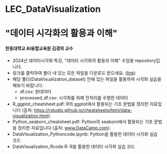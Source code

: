 # LEC_DataVisualization

# "데이터 시각화의 활용과 이해"
#### 한동대학교 AI융합교육원 김경외 교수

- 2024년 데이터시각화 특강, "데이터 시각화의 활용과 이해" 수업용 repostiory입니다.
- 링크를 클릭하여 폴더 내 있는 모든 파일을 다운로드 받으세요.
([link](https://drive.google.com/drive/folders/1demq7AjIN275RRpcoONBT2jcmFfZPvg-?usp=sharing))
- 해당 폴더(DataVisualization_dataset) 안에 있는 파일을 활용하여 시각화 실습을 해보기 바랍니다.
  - df.csv: 원데이터
  - processed_df.csv: 시각화를 위해 전처리를 수행한 데이터      
- R_ggplot_cheatsheet.pdf: R의 ggplot에서 활용되는 기초 문법을 정리한 자료입니다 (출처: https://rstudio.github.io/cheatsheets/html/data-visualization.html).
- Python_seaborn_cheatsheet.pdf: Python의 seaborn에서 활용되는 기초 문법을 정리한 자료입니다 (출처: www.DataCamp.com).
- DataVisualization_Pythoncode.ipynb: Python을 활용한 데이터 시각화 실습 코드
- DataVisualization_Rcode.R: R을 활용한 데이터 시각화 실습 코드
